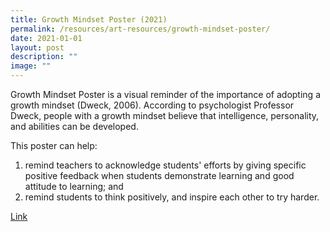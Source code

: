 ```yaml
---
title: Growth Mindset Poster (2021)
permalink: /resources/art-resources/growth-mindset-poster/
date: 2021-01-01
layout: post
description: ""
image: ""
---
```

Growth Mindset Poster is a visual reminder of the importance of adopting a growth mindset (Dweck, 2006). According to psychologist Professor Dweck, people with a growth mindset believe that intelligence, personality, and abilities can be developed.  
  
This poster can help:  
1) remind teachers to acknowledge students' efforts by giving specific positive feedback when students demonstrate learning and good attitude to learning; and  
2) remind students to think positively, and inspire each other to try harder.

[Link](https://go.gov.sg/growth-mindset-2022)